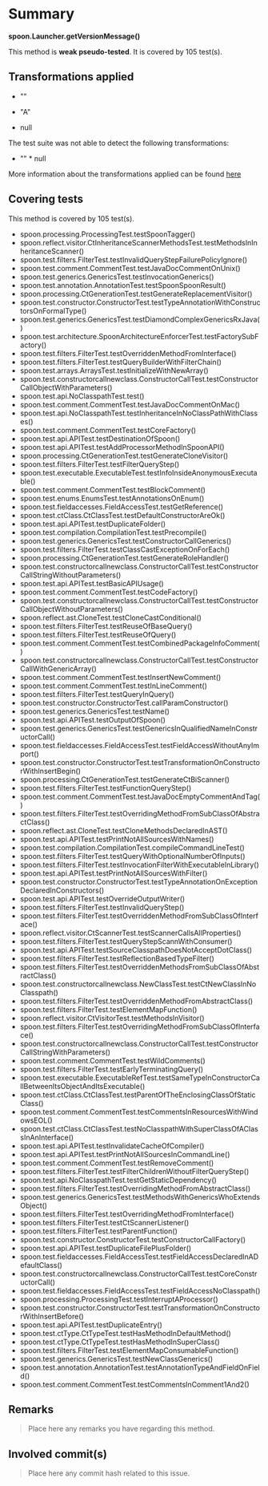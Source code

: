 # Summary
**spoon.Launcher.getVersionMessage()**

This method is **weak pseudo-tested**.
It is covered by 105 test(s). 


## Transformations applied

- &quot;&quot;

- &quot;A&quot;

- null


The test suite was not able to detect the following transformations:
 * &quot;&quot;  * null 


More information about the transformations applied can be found [here](https://github.com/STAMP-project/pitest-descartes)

## Covering tests
This method is covered by 105 test(s).
* spoon.processing.ProcessingTest.testSpoonTagger()
* spoon.reflect.visitor.CtInheritanceScannerMethodsTest.testMethodsInInheritanceScanner()
* spoon.test.filters.FilterTest.testInvalidQueryStepFailurePolicyIgnore()
* spoon.test.comment.CommentTest.testJavaDocCommentOnUnix()
* spoon.test.generics.GenericsTest.testInvocationGenerics()
* spoon.test.annotation.AnnotationTest.testSpoonSpoonResult()
* spoon.processing.CtGenerationTest.testGenerateReplacementVisitor()
* spoon.test.constructor.ConstructorTest.testTypeAnnotationWithConstructorsOnFormalType()
* spoon.test.generics.GenericsTest.testDiamondComplexGenericsRxJava()
* spoon.test.architecture.SpoonArchitectureEnforcerTest.testFactorySubFactory()
* spoon.test.filters.FilterTest.testOverriddenMethodFromInterface()
* spoon.test.filters.FilterTest.testQueryBuilderWithFilterChain()
* spoon.test.arrays.ArraysTest.testInitializeWithNewArray()
* spoon.test.constructorcallnewclass.ConstructorCallTest.testConstructorCallObjectWithParameters()
* spoon.test.api.NoClasspathTest.test()
* spoon.test.comment.CommentTest.testJavaDocCommentOnMac()
* spoon.test.api.NoClasspathTest.testInheritanceInNoClassPathWithClasses()
* spoon.test.comment.CommentTest.testCoreFactory()
* spoon.test.api.APITest.testDestinationOfSpoon()
* spoon.test.api.APITest.testAddProcessorMethodInSpoonAPI()
* spoon.processing.CtGenerationTest.testGenerateCloneVisitor()
* spoon.test.filters.FilterTest.testFilterQueryStep()
* spoon.test.executable.ExecutableTest.testInfoInsideAnonymousExecutable()
* spoon.test.comment.CommentTest.testBlockComment()
* spoon.test.enums.EnumsTest.testAnnotationsOnEnum()
* spoon.test.fieldaccesses.FieldAccessTest.testGetReference()
* spoon.test.ctClass.CtClassTest.testDefaultConstructorAreOk()
* spoon.test.api.APITest.testDuplicateFolder()
* spoon.test.compilation.CompilationTest.testPrecompile()
* spoon.test.generics.GenericsTest.testConstructorCallGenerics()
* spoon.test.filters.FilterTest.testClassCastExceptionOnForEach()
* spoon.processing.CtGenerationTest.testGenerateRoleHandler()
* spoon.test.constructorcallnewclass.ConstructorCallTest.testConstructorCallStringWithoutParameters()
* spoon.test.api.APITest.testBasicAPIUsage()
* spoon.test.comment.CommentTest.testCodeFactory()
* spoon.test.constructorcallnewclass.ConstructorCallTest.testConstructorCallObjectWithoutParameters()
* spoon.reflect.ast.CloneTest.testCloneCastConditional()
* spoon.test.filters.FilterTest.testReuseOfBaseQuery()
* spoon.test.filters.FilterTest.testReuseOfQuery()
* spoon.test.comment.CommentTest.testCombinedPackageInfoComment()
* spoon.test.constructorcallnewclass.ConstructorCallTest.testConstructorCallWithGenericArray()
* spoon.test.comment.CommentTest.testInsertNewComment()
* spoon.test.comment.CommentTest.testInLineComment()
* spoon.test.filters.FilterTest.testQueryInQuery()
* spoon.test.constructor.ConstructorTest.callParamConstructor()
* spoon.test.generics.GenericsTest.testName()
* spoon.test.api.APITest.testOutputOfSpoon()
* spoon.test.generics.GenericsTest.testGenericsInQualifiedNameInConstructorCall()
* spoon.test.fieldaccesses.FieldAccessTest.testFieldAccessWithoutAnyImport()
* spoon.test.constructor.ConstructorTest.testTransformationOnConstructorWithInsertBegin()
* spoon.processing.CtGenerationTest.testGenerateCtBiScanner()
* spoon.test.filters.FilterTest.testFunctionQueryStep()
* spoon.test.comment.CommentTest.testJavaDocEmptyCommentAndTag()
* spoon.test.filters.FilterTest.testOverridingMethodFromSubClassOfAbstractClass()
* spoon.reflect.ast.CloneTest.testCloneMethodsDeclaredInAST()
* spoon.test.api.APITest.testPrintNotAllSourcesWithNames()
* spoon.test.compilation.CompilationTest.compileCommandLineTest()
* spoon.test.filters.FilterTest.testQueryWithOptionalNumberOfInputs()
* spoon.test.filters.FilterTest.testInvocationFilterWithExecutableInLibrary()
* spoon.test.api.APITest.testPrintNotAllSourcesWithFilter()
* spoon.test.constructor.ConstructorTest.testTypeAnnotationOnExceptionDeclaredInConstructors()
* spoon.test.api.APITest.testOverrideOutputWriter()
* spoon.test.filters.FilterTest.testInvalidQueryStep()
* spoon.test.filters.FilterTest.testOverriddenMethodFromSubClassOfInterface()
* spoon.reflect.visitor.CtScannerTest.testScannerCallsAllProperties()
* spoon.test.filters.FilterTest.testQueryStepScannWithConsumer()
* spoon.test.api.APITest.testSourceClasspathDoesNotAcceptDotClass()
* spoon.test.filters.FilterTest.testReflectionBasedTypeFilter()
* spoon.test.filters.FilterTest.testOverriddenMethodsFromSubClassOfAbstractClass()
* spoon.test.constructorcallnewclass.NewClassTest.testCtNewClassInNoClasspath()
* spoon.test.filters.FilterTest.testOverriddenMethodFromAbstractClass()
* spoon.test.filters.FilterTest.testElementMapFunction()
* spoon.reflect.visitor.CtVisitorTest.testMethodsInVisitor()
* spoon.test.filters.FilterTest.testOverridingMethodFromSubClassOfInterface()
* spoon.test.constructorcallnewclass.ConstructorCallTest.testConstructorCallStringWithParameters()
* spoon.test.comment.CommentTest.testWildComments()
* spoon.test.filters.FilterTest.testEarlyTerminatingQuery()
* spoon.test.executable.ExecutableRefTest.testSameTypeInConstructorCallBetweenItsObjectAndItsExecutable()
* spoon.test.ctClass.CtClassTest.testParentOfTheEnclosingClassOfStaticClass()
* spoon.test.comment.CommentTest.testCommentsInResourcesWithWindowsEOL()
* spoon.test.ctClass.CtClassTest.testNoClasspathWithSuperClassOfAClassInAnInterface()
* spoon.test.api.APITest.testInvalidateCacheOfCompiler()
* spoon.test.api.APITest.testPrintNotAllSourcesInCommandLine()
* spoon.test.comment.CommentTest.testRemoveComment()
* spoon.test.filters.FilterTest.testFilterChildrenWithoutFilterQueryStep()
* spoon.test.api.NoClasspathTest.testGetStaticDependency()
* spoon.test.filters.FilterTest.testOverridingMethodFromAbstractClass()
* spoon.test.generics.GenericsTest.testMethodsWithGenericsWhoExtendsObject()
* spoon.test.filters.FilterTest.testOverridingMethodFromInterface()
* spoon.test.filters.FilterTest.testCtScannerListener()
* spoon.test.filters.FilterTest.testParentFunction()
* spoon.test.constructor.ConstructorTest.testConstructorCallFactory()
* spoon.test.api.APITest.testDuplicateFilePlusFolder()
* spoon.test.fieldaccesses.FieldAccessTest.testFieldAccessDeclaredInADefaultClass()
* spoon.test.constructorcallnewclass.ConstructorCallTest.testCoreConstructorCall()
* spoon.test.fieldaccesses.FieldAccessTest.testFieldAccessNoClasspath()
* spoon.processing.ProcessingTest.testInterruptAProcessor()
* spoon.test.constructor.ConstructorTest.testTransformationOnConstructorWithInsertBefore()
* spoon.test.api.APITest.testDuplicateEntry()
* spoon.test.ctType.CtTypeTest.testHasMethodInDefaultMethod()
* spoon.test.ctType.CtTypeTest.testHasMethodInSuperClass()
* spoon.test.filters.FilterTest.testElementMapConsumableFunction()
* spoon.test.generics.GenericsTest.testNewClassGenerics()
* spoon.test.annotation.AnnotationTest.testAnnotationTypeAndFieldOnField()
* spoon.test.comment.CommentTest.testCommentsInComment1And2()


## Remarks
> Place here any remarks you have regarding this method.

## Involved commit(s)

> Place here any commit hash related to this issue.
